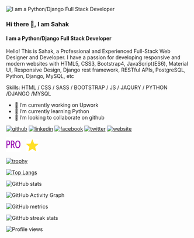 ![I am a Python/Django Full Stack Developer](https://media-exp1.licdn.com/dms/image/C5616AQFyjU-QFV73LA/profile-displaybackgroundimage-shrink_200_800/0/1646493840195?e=1651708800&v=beta&t=PryoXrykKsLZpc6J8e4w2JO3NN5pqqapSUA3QafUJMc)

### Hi there 👋, I am Sahak
#### I am a Python/Django Full Stack Developer


Hello! This is Sahak, a Professional and Experienced Full-Stack Web Designer and Developer. I have a passion for developing responsive and modern websites with HTML5, CSS3, Bootstrap4, JavaScript(ES6), Material UI, Responsive Design, Django rest framework, RESTful APIs, PostgreSQL, Python, Django, MySQL, etc

Skills: HTML / CSS / SASS / BOOTSTRAP / JS / JAQURY / PYTHON /DJANGO /MYSQL

- 🔭 I’m currently working on Upwork 
- 🌱 I’m currently learning Python 
- 👯 I’m looking to collaborate on github 


[<img src='https://cdn.jsdelivr.net/npm/simple-icons@3.0.1/icons/github.svg' alt='github' height='40'>](https://github.com/arsahak)  [<img src='https://cdn.jsdelivr.net/npm/simple-icons@3.0.1/icons/linkedin.svg' alt='linkedin' height='40'>](https://www.linkedin.com/in/www.linkedin.com/in/arsahak/)  [<img src='https://cdn.jsdelivr.net/npm/simple-icons@3.0.1/icons/facebook.svg' alt='facebook' height='40'>](https://www.facebook.com/https://www.facebook.com/sahak100/)  [<img src='https://cdn.jsdelivr.net/npm/simple-icons@3.0.1/icons/twitter.svg' alt='twitter' height='40'>](https://twitter.com/https://twitter.com/ar_sahak)  [<img src='https://cdn.jsdelivr.net/npm/simple-icons@3.0.1/icons/icloud.svg' alt='website' height='40'>](www.arsahak.com)  

<a href='https://github.com/pricing'><img src='https://raw.githubusercontent.com/acervenky/animated-github-badges/master/assets/pro.gif' width='40' height='40'></a> <a href='https://stars.github.com/'><img src='https://raw.githubusercontent.com/acervenky/animated-github-badges/master/assets/starbadge.gif' width='35' height='35'></a> 

[![trophy](https://github-profile-trophy.vercel.app/?username=arsahak)](https://github.com/ryo-ma/github-profile-trophy)

[![Top Langs](https://github-readme-stats.vercel.app/api/top-langs/?username=arsahak)](https://github.com/anuraghazra/github-readme-stats)

![GitHub stats](https://github-readme-stats.vercel.app/api?username=arsahak&show_icons=true&count_private=true)  

![GitHub Activity Graph](https://activity-graph.herokuapp.com/graph?username=arsahak)  

![GitHub metrics](https://metrics.lecoq.io/arsahak)  

![GitHub streak stats](https://github-readme-streak-stats.herokuapp.com/?user=arsahak)  

![Profile views](https://gpvc.arturio.dev/arsahak)  
